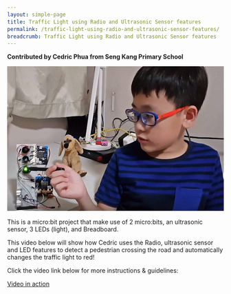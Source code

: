 ```yaml
---
layout: simple-page
title: Traffic Light using Radio and Ultrasonic Sensor features
permalink: /traffic-light-using-radio-and-ultrasonic-sensor-features/
breadcrumb: Traffic Light using Radio and Ultrasonic Sensor features
---
```

**Contributed by Cedric Phua from Seng Kang Primary School**

![1](/images/in-schools/digital-maker/projects/a-better-world/Traffic-Light-using-Radio-and-Ultrasonic-Sensor-features.jpg)

This is a micro:bit project that make use of 2 micro:bits, an ultrasonic sensor, 3 LEDs (light), and Breadboard.

 

This video below will show how Cedric uses the Radio, ultrasonic sensor and LED features to detect a pedestrian crossing the road and automatically changes the traffic light to red!


 
Click the video link below for more instructions & guidelines:<br>

<a href="https://www.youtube.com/watch?v=DvbsrraxLGU" target="_blank">Video in action</a><br>

